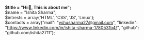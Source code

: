 <b>$title = "Hii👋, This is about me";</b><br>
$name = "Ishita Sharma";<br>
$intrests = array('HTML', 'CSS', 'JS', 'Linux');<br>
$contacts = array("mail": "yshusharma27@gmail.com", "linkedin": "https://www.linkedin.com/in/ishita-sharma-1780531b4/", "github": "github.com/ishita2711");
